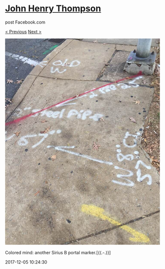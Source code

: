 # [John Henry Thompson](../README.md)
post Facebook.com

[< Previous](2017-12-10-1.md) [Next >](2017-12-05-2.md)

[![](../media/2017-12-05/Timeline-Photos-Colored-mind-another-Sirius-B-portal-marker.jpg)](../README.md)

Colored mind: another  Sirius B portal marker.[{(.-.)}]

2017-12-05 10:24:30